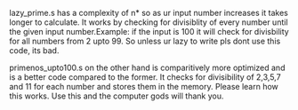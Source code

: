 lazy_prime.s has a complexity of n* so as ur input number increases it takes longer to calculate. It works by checking for divisiblity of every number until the given input number.Example: if the input is 100 it will check for divisbility for all numbers from 2 upto 99. So unless ur lazy to write pls dont use this code, its bad.


primenos_upto100.s on the other hand is comparitively more optimized and is a better code compared to the former. It checks for divisibility of 2,3,5,7 and 11 for each number and stores them in the memory. Please learn how this works. Use this and the computer gods will thank you.
